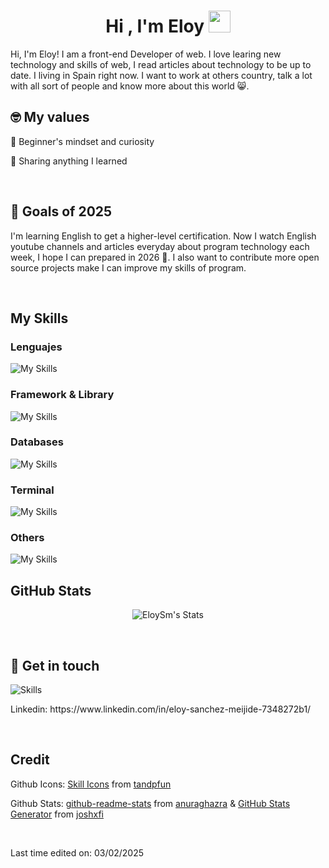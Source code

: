 <h1 align="center">Hi , I'm Eloy <img src="https://media.giphy.com/media/hvRJCLFzcasrR4ia7z/giphy.gif" width="35"></h1>

<p>Hi, I'm Eloy! I am a front-end Developer of web. I love learing new technology and skills of web, I read articles about technology to be up to date. I living in Spain right now. I want to work at others country, talk a lot with all sort of people and know more about this world 😸.</p>

<h2>🤓 My values</h2>
<p>🍏 Beginner's mindset and curiosity</p>
<p>🙌 Sharing anything I learned</p><br>

<h2>🔭 Goals of 2025</h2>

<p>I'm learning English to get a higher-level certification. Now I watch English youtube channels and articles everyday about program technology each week, I hope I can prepared in 2026 💪. I also want to contribute more open source projects make I can improve my skills of program.</p><br>

<h2>My Skills</h2>

<h3>Lenguajes</h3>

![My Skills](https://go-skill-icons.vercel.app/api/icons?i=js,html,css,java,php)

<h3>Framework & Library</h3>

![My Skills](https://go-skill-icons.vercel.app/api/icons?i=react,tailwind,bootstrap)

<h3>Databases</h3>

![My Skills](https://go-skill-icons.vercel.app/api/icons?i=postgresql,mariadb,mysql)

<h3>Terminal</h3>

![My Skills](https://go-skill-icons.vercel.app/api/icons?i=bash,powershell,warp)

<h3>Others</h3>

![My Skills](https://go-skill-icons.vercel.app/api/icons?i=vite,figma,linux,github,git)

<h2>GitHub Stats</h2>

<div align="center">
  
![EloySm's Stats](https://github-readme-stats.vercel.app/api?username=EloySm&theme=chartreuse-dark&show_icons=true&hide_border=true&rank_icon=github&bg_color=151515&icon_color=7f3ace&title_color=6bd600&text_color=ffffff&include_all_commits=true) 

</div><br>

<h2>🔗 Get in touch</h2>

![Skills](https://skills.syvixor.com/api/icons?i=linkedin)
  
<p>Linkedin: https://www.linkedin.com/in/eloy-sanchez-meijide-7348272b1/</p><br>

<h2>Credit</h2> 
<p>Github Icons: <a href="https://skillicons.dev/">Skill Icons</a> from <a href="https://github.com/tandpfun">tandpfun</a></p>
<p>Github Stats: <a href="https://github.com/anuraghazra/github-readme-stats">github-readme-stats</a> from <a href="https://github.com/anuraghazra">anuraghazra</a> & <a href="https://gh-stats-gen.vercel.app/">GitHub Stats Generator</a> from <a href="https://github.com/joshxfi">joshxfi</a></p><br>

<p>Last time edited on: 03/02/2025</p>

